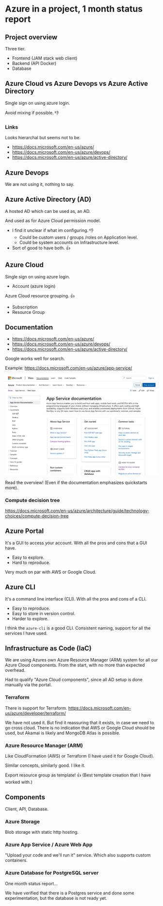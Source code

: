 # Azure in a project, 1 month status report

## Project overview

Three tier.

- Frontend (JAM stack web client)
- Backend (API Docker)
- Database

## Azure Cloud vs Azure Devops vs Azure Active Directory

Single sign on using azure login.

Avoid mixing if possible. 👎

### Links

Looks hierarchal but seems not to be.

- https://docs.microsoft.com/en-us/azure/
- https://docs.microsoft.com/en-us/azure/devops/
- https://docs.microsoft.com/en-us/azure/active-directory/

## Azure Devops

We are not using it, nothing to say.

## Azure Active Directory (AD)

A hosted AD which can be used as, an AD.

And used as for Azure Cloud permission model.

- I find it unclear if what im configuring. 👎
  - Could be custom users / groups /roles on Application level.
  - Could be system accounts on Infrastructure level.
- Sort of good to have both. 👍

## Azure Cloud

Single sign on using azure login.

- Account (azure login)

Azure Cloud resource grouping. 👍

- Subscription
- Resource Group

## Documentation

- https://docs.microsoft.com/en-us/azure/
- https://docs.microsoft.com/en-us/azure/devops/
- https://docs.microsoft.com/en-us/azure/active-directory/

Google works well for search.

Example: https://docs.microsoft.com/en-us/azure/app-service/

![app-service-documentation](./app-service-documentation.png)

Read the overview!
(Even if the documentation emphasizes quickstarts more).

### Compute decision tree

https://docs.microsoft.com/en-us/azure/architecture/guide/technology-choices/compute-decision-tree

## Azure Portal

It's a GUI to access your account. With all the pros and cons that a GUI have.

- Easy to explore.
- Hard to reproduce.

Very much on par with AWS or Google Cloud.

## Azure CLI

It's a command line interface (CLI). With all the pros and cons of a CLI.

- Easy to reproduce.
- Easy to store in version control.
- Harder to explore.

I think the `azure-cli` is a good CLI.
Consistent naming, support for all the services I have used.

## Infrastructure as Code (IaC)

We are using Azures own Azure Resource Manager (ARM) system for all our Azure Cloud components. From the start, with no more than expected overhead.

Had to qualify "Azure Cloud components", since all AD setup is done manually via the portal.

### Terraform

There is support for Terraform. https://docs.microsoft.com/en-us/azure/developer/terraform/

We have not used it. But find it reassuring that it exists, in case we need to go cross cloud. There is no indication that AWS or Google Cloud should be used, but Akamai is likely and MongoDB Atlas is possible.

### Azure Resource Manager (ARM)

Like CloudFormation (AWS) or Terraform (I have used it for Google Cloud).

Similar concepts, similarly good. I like it.

Export resource group as template! 👍
(Best template creation that I have worked with.)

## Components

Client, API, Database.

### Azure Storage

Blob storage with static http hosting.

### Azure App Service / Azure Web App

"Upload your code and we'll run it" service. Which also supports custom containers.

### Azure Database for PostgreSQL server

One month status report...

We have verified that there is a Postgres service and done some experimentation, but the database is not ready yet.
